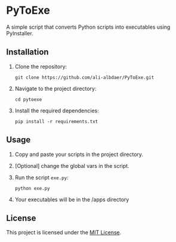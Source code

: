 # PyToExe

A simple script that converts Python scripts into executables using PyInstaller.

## Installation

1. Clone the repository:

    ```shell
    git clone https://github.com/ali-albdaer/PyToExe.git
    ```

2. Navigate to the project directory:

    ```shell
    cd pytoexe
    ```

3. Install the required dependencies:

    ```shell
    pip install -r requirements.txt
    ```

## Usage

1. Copy and paste your scripts in the project directory.

2. [Optional] change the global vars in the script.

3. Run the script ```exe.py```:

    ```shell
    python exe.py
    ```

4. Your executables will be in the /apps directory

## License

This project is licensed under the [MIT License](LICENSE).